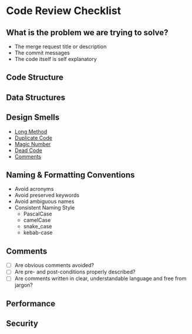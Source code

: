 # Code Review Checklist

## What is the problem we are trying to solve?
- The merge request title or description
- The commit messages
- The code itself is self explanatory
## Code Structure
## Data Structures
## Design Smells
- [Long Method](https://refactoring.guru/smells/long-method)
- [Duplicate Code](https://refactoring.guru/smells/duplicate-code)
- [Magic Number](https://refactoring.guru/replace-magic-number-with-symbolic-constant)
- [Dead Code](https://refactoring.guru/smells/dead-code)
- [Comments](https://refactoring.guru/smells/comments)

## Naming & Formatting Conventions
- Avoid acronyms
- Avoid preserved keywords
- Avoid ambiguous names
- Consistent Naming Style
  - PascalCase
  - camelCase
  - snake_case
  - kebab-case
## Comments
- [ ] Are obvious comments avoided?
- [ ] Are pre- and post-conditions properly described?
- [ ] Are comments written in clear, understandable language and free from jargon?
## Performance
## Security